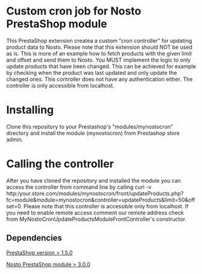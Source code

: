 # Custom cron job for Nosto PrestaShop module

This PrestaShop extension createa a custom "cron controller" for updating product data to Nosto. Please note that this extension should NOT be used as is. This is more of an example how to fetch products with the given limit and offset and send them to Nosto. You MUST implement the logic to only update products that have been changed. This can be achieved for example by checking when the product was last updated and only update the changed ones. This controller does not have any authentication either. The controller is only accessible from localhost.

# Installing
Clone this repository to your Prestashop's "modules/mynostocron" directory and install the module (mynostocron) from Prestashop store admin.  

# Calling the controller
After you have cloned the repository and installed the module you can access the controller from command line by calling curl -v http:/your.store.com/modules/mynostocron/front/updateProducts.php?fc=module&module=mynostocron&controller=updateProducts&limit=50&offset=0. Please note that this controller is accessible only from localhost. If you need to enable remote access comment our remote address check from MyNostoCronUpdateProductsModuleFrontController's constructor.

## Dependencies

[PrestaShop version > 1.5.0](https://github.com/PrestaShop/PrestaShop)

[Nosto PrestaShop module > 3.0.0](https://github.com/Nosto/nosto-prestashop/)
